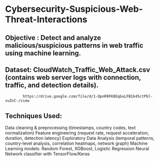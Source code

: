 # Cybersecurity-Suspicious-Web-Threat-Interactions
## Objective : Detect and analyze malicious/suspicious patterns in web traffic using machine learning.
## Dataset: CloudWatch_Traffic_Web_Attack.csv (contains web server logs with connection, traffic, and detection details).
            https://drive.google.com/file/d/1-OpnR9FK8EqGuLFB1k45ctPbl-vuZnC-/view
## Techniques Used:
Data cleaning & preprocessing (timestamps, country codes, text normalization)
Feature engineering (request rate, request acceleration, duration, detection latency)
Exploratory Data Analysis (temporal patterns, country-level analysis, correlation heatmaps, network graph)
Machine Learning models: Random Forest, XGBoost, Logistic Regression
Neural Network classifier with TensorFlow/Keras
